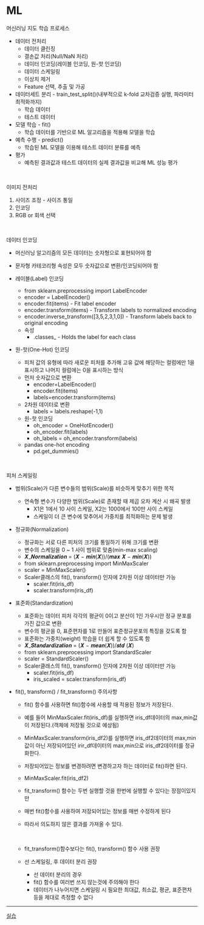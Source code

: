 # ML

머신러닝 지도 학습 프로세스
- 데이터 전처리
    - 데이터 클린징
    - 결손값 처리(Null/NaN 처리)
    - 데이터 인코딩(레이블 인코딩, 원-핫 인코딩)
    - 데이터 스케일링
    - 이상치 제거
    - Feature 선택, 추출 및 가공
- 데이터세트 분리 - train_test_split()(내부적으로 k-fold 교차검증 실행, 파라미터 최적화까지)
    - 학습 데이터
    - 테스트 데이터
- 모델 학습 - fit()
    - 학습 데이터를 기반으로 ML 알고리즘을 적용해 모델을 학습
- 예측 수행 - predict()
    - 학습된 ML 모델을 이용해 테스트 데이터 분류를 예측
- 평가
    - 예측된 결과값과 테스트 데이터의 실제 결과값을 비교해 ML 성능 평가

<br>

이미지 전처리
1. 사이즈 조정 - 사이즈 통일
2. 인코딩
3. RGB or 회색 선택

<br>

데이터 인코딩
- 머신러닝 알고리즘의 모든 데이터는 숫자형으로 표현되어야 함
- 문자형 카테코리형 속성은 모두 숫자값으로 변환/인코딩되어야 함

- 레이블(Label) 인코딩
    - from sklearn.preprocessing import LabelEncoder
    - encoder = LabelEncoder()
    - encoder.fit(items) - Fit label encoder
    - encoder.transform(items) - Transform labels to normalized encoding
    - encoder.inverse_transform([3,5,2,3,1,0]) - Transform labels back to original encoding
    - 속성
        - .classes_ - Holds the label for each class

- 원-핫(One-Hot) 인코딩
    - 피처 값의 유형에 따라 새로운 피처를 추가해 고유 값에 해당하는 컬럼에만 1을 표시하고 나머지 컬럼에는 0을 표시하는 방식
    - 먼저 숫자값으로 변환
        - encoder=LabelEncoder()
        - encoder.fit(items)
        - labels=encoder.transform(items)
    - 2차원 데이터로 변환
        - labels = labels.reshape(-1,1)
    - 원-핫 인코딩
        - oh_encoder = OneHotEncoder()
        - oh_encoder.fit(labels)
        - oh_labels = oh_encoder.transform(labels)
    - pandas one-hot encoding
        - pd.get_dummies()

<br>

피처 스케일링
- 범위(Scale)가 다른 변수들의 범위(Scale)를 비슷하게 맞추기 위한 목적
    - 연속형 변수가 다양한 범위(Scale)로 존재할 때 제곱 오차 계산 시 왜곡 발생
        - X1은 1에서 10 사이 스케일, X2는 1000에서 100만 사이 스케일
        - 스케일이 더 큰 변수에 맞추어서 가중치를 최적화하는 문제 발생

- 정규화(Normalization)
    - 정규화는 서로 다른 피처의 크기를 통일하기 위해 크기를 변환
    - 변수의 스케일을 0 ~ 1 사이 범위로 맞춤(min-max scaling)
    - 𝑿_𝑵𝒐𝒓𝒎𝒂𝒍𝒊𝒛𝒂𝒕𝒊𝒐𝒏 = (𝑿 − 𝒎𝒊𝒏(𝑿))/(𝒎𝒂𝒙 𝑿 − 𝒎𝒊𝒏(𝑿))
    - from sklearn.preprocessing import MinMaxScaler
    - scaler = MinMaxScaler()
    - Scaler클래스의 fit(), transform() 인자에 2차원 이상 데이터만 가능
        - scaler.fit(iris_df)
        - scaler.transform(iris_df)

- 표준화(Standardization)
    - 표준화는 데이터 피처 각각의 평균이 0이고 분산이 1인 가우시안 정규 분포를 가진 값으로 변환
    - 변수의 평균을 0, 표준편차를 1로 만들어 표준정규분포의 특징을 갖도록 함
    - 표준화는 가중치(weight) 학습을 더 쉽게 할 수 있도록 함
    - 𝑿_𝑺𝒕𝒂𝒏𝒅𝒂𝒓𝒅𝒊𝒛𝒂𝒕𝒊𝒐𝒏 = (𝑿 − 𝒎𝒆𝒂𝒏(𝑿))/𝒔𝒕𝒅 (𝑿)
    - from sklearn.preprocessing import StandardScaler
    - scaler = StandardScaler()
    - Scaler클래스의 fit(), transform() 인자에 2차원 이상 데이터만 가능
        - scaler.fit(iris_df)
        - iris_scaled = scaler.transform(iris_df)  

- fit(), transform() / fit_transform() 주의사항
    - fit() 함수를 사용하면 fit()함수에 사용할 때 적용된 정보가 저장된다.
    - 예를 들어 MinMaxScaler.fit(iris_df)를 실행하면 iris_df데이터의 max,min값이 저장된다.(객체에 저장될 것으로 예상됨)
    - MinMaxScaler.transform(iris_df2)를 실행하면 iris_df2데이터의 max,min값이 아닌 저장되어있던 irir_df데이터의 max,min으로 iris_df2데이터를 정규화한다.
    - 저장되어있는 정보를 변경하려면 변경하고자 하는 데이터로 fit()하면 된다.
    - MinMaxScaler.fit(iris_df2)
    - fit_transform() 함수는 두번 실행할 것을 한번에 실행할 수 있다는 장점이있지만
    - 매번 fit()함수를 사용하여 저장되어있는 정보를 매번 수정하게 된다
    - 따라서 의도하지 않은 결과를 가져올 수 있다.

        <br>

    - fit_transform()함수보다는 fit(), transform() 함수 사용 권장
    - 선 스케일링, 후 데이터 분리 권장
        - 선 데이터 분리의 경우
        - fit() 함수를 여러번 쓰지 않는것에 주의해야 한다
        - 데이터가 나누어지면 스케일링 시 필요한 최대값, 최소값, 평균, 표준편차 등을 제대로 측정할 수 없다

---

[실습](http://localhost:8888/tree/ML_0718)